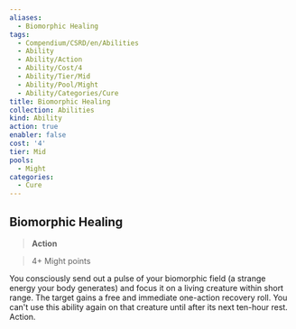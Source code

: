 ```yaml
---
aliases:
  - Biomorphic Healing
tags:
  - Compendium/CSRD/en/Abilities
  - Ability
  - Ability/Action
  - Ability/Cost/4
  - Ability/Tier/Mid
  - Ability/Pool/Might
  - Ability/Categories/Cure
title: Biomorphic Healing
collection: Abilities
kind: Ability
action: true
enabler: false
cost: '4'
tier: Mid
pools:
  - Might
categories:
  - Cure
---
```

## Biomorphic Healing    
>**Action**    
>4+ Might points  
    
You consciously send out a pulse of your biomorphic field (a strange energy your body generates) and focus it on a living creature within short range. The target gains a free and immediate one-action recovery roll. You can't use this ability again on that creature until after its next ten-hour rest. Action.